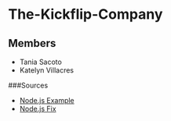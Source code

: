 # The-Kickflip-Company

## Members
- Tania Sacoto
- Katelyn Villacres


###Sources
- [Node.js Example](https://dev.to/barksanto/submit-form-data-from-client-to-nodejs-api-2p16)
- [Node.js Fix](https://copyprogramming.com/howto/refused-to-apply-style-from-http-localhost-3000-style-css-because-its-mime-type-text-html)

